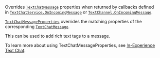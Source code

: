 Overrides [`TextChatMessage`](https://create.roblox.com/docs/reference/engine/classes/TextChatMessage) properties when returned by callbacks
defined in [`TextChatService.OnIncomingMessage`](https://create.roblox.com/docs/reference/engine/classes/TextChatService#OnIncomingMessage) or
[`TextChannel.OnIncomingMessage`](https://create.roblox.com/docs/reference/engine/classes/TextChannel#OnIncomingMessage).

[`TextChatMessageProperties`](https://create.roblox.com/docs/reference/engine/classes/TextChatMessageProperties) overrides the matching properties of the
corresponding [`TextChatMessage`](https://create.roblox.com/docs/reference/engine/classes/TextChatMessage).

This can be used to add rich text tags to a message.

To learn more about using TextChatMessageProperties, see
[In-Experience Text Chat](https://create.roblox.com/docs/chat/customizing-in-experience-text-chat).
